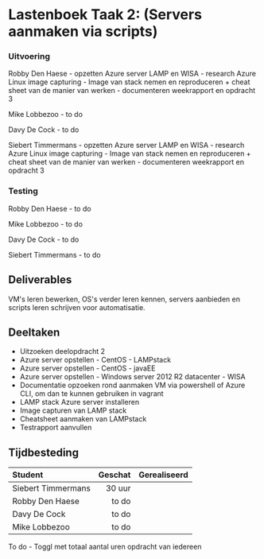 # Lastenboek Taak 2: (Servers aanmaken via scripts)

### Uitvoering ###
Robby Den Haese - opzetten Azure server LAMP en WISA - research Azure Linux image capturing - Image van stack nemen en reproduceren + cheat sheet van de manier van werken - documenteren weekrapport en opdracht 3

Mike Lobbezoo - to do

Davy De Cock - to do

Siebert Timmermans - opzetten Azure server LAMP en WISA - research Azure Linux image capturing - Image van stack nemen en reproduceren + cheat sheet van de manier van werken - documenteren weekrapport en opdracht 3

### Testing ###
Robby Den Haese - to do

Mike Lobbezoo - to do

Davy De Cock - to do

Siebert Timmermans - to do

## Deliverables

VM's leren bewerken, OS's verder leren kennen, servers aanbieden en scripts leren schrijven voor automatisatie.

## Deeltaken

- Uitzoeken deelopdracht 2
- Azure server opstellen - CentOS - LAMPstack
- Azure server opstellen - CentOS - javaEE
- Azure server opstellen - Windows server 2012 R2 datacenter - WISA
- Documentatie opzoeken rond aanmaken VM via powershell of Azure CLI, om dan te kunnen gebruiken in vagrant
- LAMP stack Azure server installeren
- Image capturen van LAMP stack
- Cheatsheet aanmaken van LAMPstack
- Testrapport aanvullen


## Tijdbesteding

| Student  | Geschat | Gerealiseerd |
| :---     |    ---: |         ---: |
| Siebert Timmermans |    30 uur     |           |
| Robby Den Haese|     to do    |              |
| Davy De Cock |     to do    |             |
| Mike Lobbezoo |    to do     |             |

To do - Toggl met totaal aantal uren opdracht van iedereen

